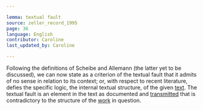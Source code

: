 ```yaml
---

lemma: textual fault
source: zeller_record_1995
page: 36
language: English
contributor: Caroline
last_updated_by: Caroline

---
```


Following the definitions of Scheibe and Allemann (the latter yet to be discussed), we can now state as a criterion of the textual fault that it admits of no sense in relation to its context; or, with respect to recent literature, defies the specific logic, the internal textual structure, of the given [text](text.html). The textual fault is an element in the text as documented and [transmitted](textualTransmission.html) that is contradictory to the structure of the [work](work.html) in question.
